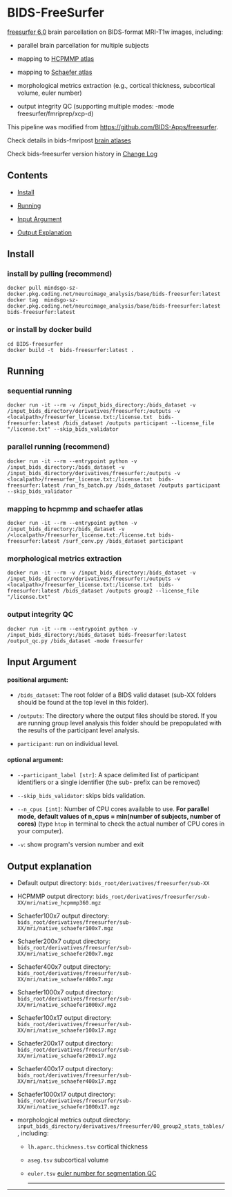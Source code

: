 # BIDS-FreeSurfer

[freesurfer 6.0](https://surfer.nmr.mgh.harvard.edu/) brain parcellation on BIDS-format MRI-T1w images, including:

*   parallel brain parcellation for multiple subjects

*   mapping to [HCPMMP atlas](https://cjneurolab.org/2016/11/22/hcp-mmp1-0-volumetric-nifti-masks-in-native-structural-space/)

*   mapping to [Schaefer atlas](https://github.com/ThomasYeoLab/CBIG/tree/master/stable_projects/brain_parcellation/Schaefer2018_LocalGlobal/Parcellations/project_to_individual)

*   morphological metrics extraction (e.g., cortical thickness, subcortical volume, euler number)

*   output integrity QC (supporting multiple modes: -mode freesurfer/fmriprep/xcp-d)

This pipeline was modified from <https://github.com/BIDS-Apps/freesurfer>.

Check details in bids-fmripost [brain atlases](resources/atlases.md)

Check bids-freesurfer version history in [Change Log](resources/CHANGELOG.md)

## Contents

*   [Install](#Install)

*   [Running](#running)

*   [Input Argument](#input-argument)

*   [Output Explanation](#output-explanation)

## Install

### install by pulling (recommend)

    docker pull mindsgo-sz-docker.pkg.coding.net/neuroimage_analysis/base/bids-freesurfer:latest
    docker tag  mindsgo-sz-docker.pkg.coding.net/neuroimage_analysis/base/bids-freesurfer:latest  bids-freesurfer:latest

### or install by docker build

    cd BIDS-freesurfer
    docker build -t  bids-freesurfer:latest .

## Running

### sequential running

    docker run -it --rm -v /input_bids_directory:/bids_dataset -v /input_bids_directory/derivatives/freesurfer:/outputs -v <localpath>/freesurfer_license.txt:/license.txt  bids-freesurfer:latest /bids_dataset /outputs participant --license_file "/license.txt" --skip_bids_validator

### parallel running (recommend)

    docker run -it --rm --entrypoint python -v /input_bids_directory:/bids_dataset -v /input_bids_directory/derivatives/freesurfer:/outputs -v <localpath>/freesurfer_license.txt:/license.txt  bids-freesurfer:latest /run_fs_batch.py /bids_dataset /outputs participant --skip_bids_validator

### mapping to hcpmmp and schaefer atlas

    docker run -it --rm --entrypoint python -v /input_bids_directory:/bids_dataset -v /<localpath>/freesurfer_license.txt:/license.txt bids-freesurfer:latest /surf_conv.py /bids_dataset participant 

### morphological metrics extraction

    docker run -it --rm -v /input_bids_directory:/bids_dataset -v /input_bids_directory/derivatives/freesurfer:/outputs -v <localpath>/freesurfer_license.txt:/license.txt  bids-freesurfer:latest /bids_dataset /outputs group2 --license_file "/license.txt"

### output integrity QC

    docker run -it --rm --entrypoint python -v /input_bids_directory:/bids_dataset bids-freesurfer:latest /output_qc.py /bids_dataset -mode freesurfer

## Input Argument

#### positional argument:

*   `/bids_dataset`: The root folder of a BIDS valid dataset (sub-XX folders should be found at the top level in this folder).

*   `/outputs`: The directory where the output files should be stored. If you are running group level analysis this folder should be prepopulated with the results of the participant level analysis.

*   `participant`: run on individual level.

#### optional argument:

*   `--participant_label [str]`: A space delimited list of participant identifiers or a single identifier (the sub- prefix can be removed)

*   `--skip_bids_validator`: skips bids validation.

*   `--n_cpus [int]`: Number of CPU cores available to use. **For parallel mode, default values of n\_cpus \= min(number of subjects, number of cores)** (type `htop` in terminal to check the actual number of CPU cores in your computer).

*   `-v`: show program's version number and exit

## Output explanation

*   Default output directory: `bids_root/derivatives/freesurfer/sub-XX`

*   HCPMMP output directory: `bids_root/derivatives/freesurfer/sub-XX/mri/native_hcpmmp360.mgz`

*   Schaefer100x7 output directory: `bids_root/derivatives/freesurfer/sub-XX/mri/native_schaefer100x7.mgz`

*   Schaefer200x7 output directory: `bids_root/derivatives/freesurfer/sub-XX/mri/native_schaefer200x7.mgz`

*   Schaefer400x7 output directory: `bids_root/derivatives/freesurfer/sub-XX/mri/native_schaefer400x7.mgz`

*   Schaefer1000x7 output directory: `bids_root/derivatives/freesurfer/sub-XX/mri/native_schaefer1000x7.mgz`

*   Schaefer100x17 output directory: `bids_root/derivatives/freesurfer/sub-XX/mri/native_schaefer100x17.mgz`

*   Schaefer200x17 output directory: `bids_root/derivatives/freesurfer/sub-XX/mri/native_schaefer200x17.mgz`

*   Schaefer400x17 output directory: `bids_root/derivatives/freesurfer/sub-XX/mri/native_schaefer400x17.mgz`

*   Schaefer1000x17 output directory: `bids_root/derivatives/freesurfer/sub-XX/mri/native_schaefer1000x17.mgz`

*   morphological metrics output directory: `input_bids_directory/derivatives/freesurfer/00_group2_stats_tables/`, including:

    *   `lh.aparc.thickness.tsv`  cortical thickness

    *   `aseg.tsv`  subcortical volume

    *   `euler.tsv`  [euler number for segmentation QC](https://www.biorxiv.org/content/10.1101/125161v2)

        ***

***

